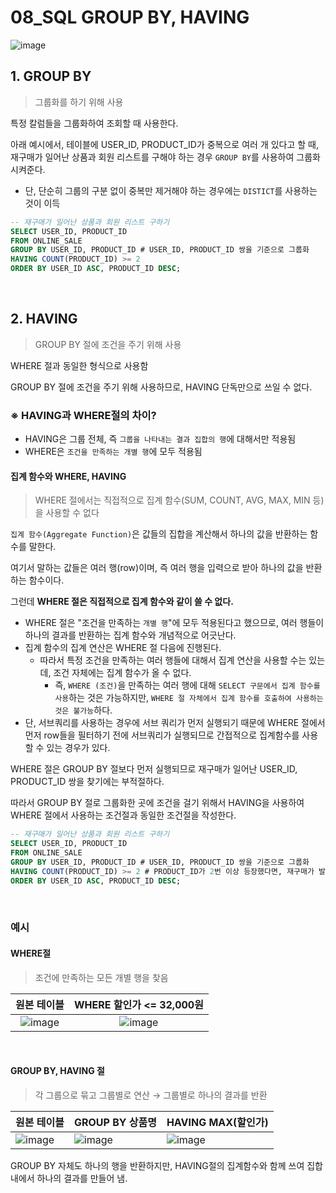 # 08_SQL GROUP BY, HAVING

![image](https://user-images.githubusercontent.com/93081720/165551388-253de24c-477f-49ea-a41c-4229fbbf5b32.png)

## 1. GROUP BY

> 그룹화를 하기 위해 사용

특정 칼럼들을 그룹화하여 조회할 때 사용한다.

아래 예시에서, 테이블에 USER_ID, PRODUCT_ID가 중복으로 여러 개 있다고 할 때, 재구매가 일어난 상품과 회원 리스트를 구해야 하는 경우 `GROUP BY`를 사용하여 그룹화 시켜준다.

- 단, 단순히 그룹의 구분 없이 중복만 제거해야 하는 경우에는 `DISTICT`를 사용하는 것이 이득

```sql
-- 재구매가 일어난 상품과 회원 리스트 구하기
SELECT USER_ID, PRODUCT_ID
FROM ONLINE_SALE
GROUP BY USER_ID, PRODUCT_ID # USER_ID, PRODUCT_ID 쌍을 기준으로 그룹화
HAVING COUNT(PRODUCT_ID) >= 2
ORDER BY USER_ID ASC, PRODUCT_ID DESC;
```

<br>

## 2. HAVING

> GROUP BY 절에 조건을 주기 위해 사용

WHERE 절과 동일한 형식으로 사용함

GROUP BY 절에 조건을 주기 위해 사용하므로, HAVING 단독만으로 쓰일 수 없다.

### ※ HAVING과 WHERE절의 차이?

- HAVING은 그룹 전체, 즉 `그룹을 나타내는 결과 집합의 행`에 대해서만 적용됨
- WHERE은 `조건을 만족하는 개별 행`에 모두 적용됨

#### 집계 함수와 WHERE, HAVING

> WHERE 절에서는 직접적으로 집계 함수(SUM, COUNT, AVG, MAX, MIN 등)을 사용할 수 없다

`집계 함수(Aggregate Function)`은 값들의 집합을 계산해서 하나의 값을 반환하는 함수를 말한다.

여기서 말하는 값들은 여러 행(row)이며, 즉 여러 행을 입력으로 받아 하나의 값을 반환하는 함수이다.

그런데 **WHERE 절은 직접적으로 집계 함수와 같이 쓸 수 없다.**

- WHERE 절은 "조건을 만족하는 `개별 행`"에 모두 적용된다고 했으므로, 여러 행들이 하나의 결과를 반환하는 집계 함수와 개념적으로 어긋난다.
- 집계 함수의 집계 연산은 WHERE 절 다음에 진행된다.
  - 따라서 특정 조건을 만족하는 여러 행들에 대해서 집계 연산을 사용할 수는 있는데, 조건 자체에는 집계 함수가 올 수 없다.
    - 즉, `WHERE (조건)`을 만족하는 여러 행에 대해 `SELECT 구문에서 집계 함수를 사용`하는 것은 가능하지만, `WHERE 절 자체에서 집계 함수를 호출하여 사용하는 것은 불가능`하다.
- 단, 서브쿼리를 사용하는 경우에 서브 쿼리가 먼저 실행되기 때문에 WHERE 절에서 먼저 row들을 필터하기 전에 서브쿼리가 실행되므로 간접적으로 집계함수를 사용할 수 있는 경우가 있다.

WHERE 절은 GROUP BY 절보다 먼저 실행되므로 재구매가 일어난 USER_ID, PRODUCT_ID 쌍을 찾기에는 부적절하다.

따라서 GROUP BY 절로 그룹화한 곳에 조건을 걸기 위해서 HAVING을 사용하여 WHERE 절에서 사용하는 조건절과 동일한 조건절을 작성한다.

```sql
-- 재구매가 일어난 상품과 회원 리스트 구하기
SELECT USER_ID, PRODUCT_ID
FROM ONLINE_SALE
GROUP BY USER_ID, PRODUCT_ID # USER_ID, PRODUCT_ID 쌍을 기준으로 그룹화
HAVING COUNT(PRODUCT_ID) >= 2 # PRODUCT_ID가 2번 이상 등장했다면, 재구매가 발생한 것임
ORDER BY USER_ID ASC, PRODUCT_ID DESC;
```

<br>

### 예시

#### WHERE절

> 조건에 만족하는 모든 개별 행을 찾음

|                         원본 테이블                          |                   WHERE 할인가 <= 32,000원                   |
| :----------------------------------------------------------: | :----------------------------------------------------------: |
| ![image](https://github.com/siwon-park/BackEnd_Study/assets/93081720/5606f6a6-d561-42d1-93cb-94428995531a) | ![image](https://github.com/siwon-park/BackEnd_Study/assets/93081720/d093fcef-c208-4b4f-99b9-184542a9f7d5) |

<br>

#### GROUP BY, HAVING 절

> 각 그룹으로 묶고 그룹별로 연산 → 그룹별로 하나의 결과를 반환

| 원본 테이블                                                  | GROUP BY 상품명                                              | HAVING MAX(할인가)                                           |
| ------------------------------------------------------------ | ------------------------------------------------------------ | ------------------------------------------------------------ |
| ![image](https://github.com/siwon-park/BackEnd_Study/assets/93081720/5606f6a6-d561-42d1-93cb-94428995531a) | ![image](https://github.com/siwon-park/BackEnd_Study/assets/93081720/d84deaef-69f7-4342-bbe0-87fd073c0ec0) | ![image](https://github.com/siwon-park/BackEnd_Study/assets/93081720/df14fc9d-b43e-44d7-8b53-3a798f0ce6d0) |

GROUP BY 자체도 하나의 행을 반환하지만, HAVING절의 집계함수와 함께 쓰여 집합 내에서 하나의 결과를 만들어 냄.
